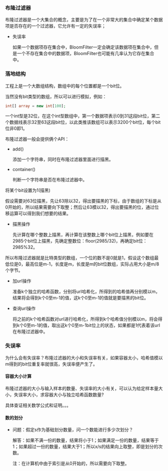 ### 布隆过滤器
布隆过滤器是一个大集合的概念，主要是为了在一个非常大的集合中确定某个数据项是否存在的一个过滤器，它允许有一定的失误率；

- 失误率

  如果一个数据项存在集合中，BloomFilter一定会确定该数据项在集合中，但是一个不存在集合中的数据项，BloomFilter也可能有几率认为它存在集合中。



### 落地结构

工程上是一个大数组结构，数组中的每个位置都是一个bit位。

当然没有bit类型的数组，所以可以进行模拟，例如：

```php
int[] array = new int[100];
```

一个int型是32位，在这个int型数组中，第一个数据项表示0到31这段bit位，第二个数据线表示32至63这段bit位，以此类推该数组可以表示3200个bit位，每个bit位非0即1。



布隆过滤器一般会提供俩个API：

- add()

  添加一个字符串，同时在布隆过滤器里面进行描黑。

- container()

  判断一个字符串是否在布隆过滤器中。



将某个bit设置为1(描黑)

假设需要对63位描黑，先让63除以32，得出要描黑的下标，由于数组的下标是从0开始的，所以结果需要向下取整；然后让63模以32，得出要描黑的位，通过位移运算可以得到我们想要的结果。



- 描黑操作

  先计算在哪个整数上描黑，再计算在该整数上哪个bit位上描黑，例如要在2985个bit位上描黑，先确定整数位：floor(2985/32)，再确定bit位：2985%32。

所以布隆过滤器就是比特类型的数组，一个位的数不是0就是1，假设这个数组最低位是0，最高位是m-1，长度是m，长度是m的bit位数组，实际占用大小是m/8个字节。

- 加url操作

  准备k个独立的哈希函数，分别将url哈希化，所得到的哈希值再分别模以m，结果将会得到k个0至m-1的值，这k个0至m-1的值就是要描黑的bit位。

- 查询url操作

  将之前的k个哈希函数对url进行哈希化，所得到k个哈希值分别模以m，将会得到k个0至m-1的值，取出这k个0至m-1bit位上的状态，如果都是1代表着该url在布隆过滤器中。



### 失误率

为什么会有失误率？布隆过滤器的大小和失误率有关，如果容器太小，哈希值模以m得到的bit位重复率就很高，失误率便产生了。



#### 容器大小计算

布隆过滤器的大小与输入样本的数量、失误率的大小有关，可以认为给定样本量大小，失误率大小，求容器大小与独立哈希函数数量?

具体查证相关数学公式和证明。。。



#### 数的划分

- 问题：假定s作为基础划分数量，问一个数能进行多少次划分？

  解答：如果不满一份的数量，结果将小于1；如果满足一份的数量，结果等于1；如果超过一份的数量，结果大于1；所以x/s的结果向上取整，即是划分的次数。

  注：在计算机中由于索引是从0开始的，所以需要向下取整。